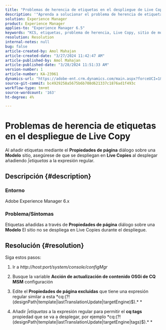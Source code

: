 ```yaml
---
title: "Problemas de herencia de etiquetas en el despliegue de Live Copy"
description: '"Aprenda a solucionar el problema de herencia de etiquetas en el despliegue de Live Copy en Adobe Experience Manager".'
solution: Experience Manager
product: Experience Manager
applies-to: "Experience Manager 6.5"
keywords: "KCS, etiquetas, problema de herencia, Live Copy, sitio de modelo, Adobe Experience Manager AEM 6.x,"
resolution: Resolution
internal-notes: null
bug: false
article-created-by: Amol Mahajan
article-created-date: "3/27/2024 11:42:47 AM"
article-published-by: Amol Mahajan
article-published-date: "3/28/2024 11:51:33 AM"
version-number: 1
article-number: KA-23961
dynamics-url: "https://adobe-ent.crm.dynamics.com/main.aspx?forceUCI=1&pagetype=entityrecord&etn=knowledgearticle&id=9826fc20-2fec-ee11-a204-6045bd0063aa"
source-git-commit: bc4929258a5675b6b708d621337c1876ad1f493c
workflow-type: tm+mt
source-wordcount: '163'
ht-degree: 4%

---
```


# Problemas de herencia de etiquetas en el despliegue de Live Copy


Al añadir etiquetas mediante el <b>Propiedades de página</b> diálogo sobre una <b>Modelo</b> sitio, asegúrese de que se despliegan en <b>Live Copies</b> al desplegar añadiendo *|etiquetas* a la expresión regular.

## Descripción {#description}


### <b>Entorno</b>

Adobe Experience Manager 6.x



### <b>Problema/Síntomas</b>

Etiquetas añadidas a través de <b>Propiedades de página</b> diálogo sobre una <b>Modelo</b> El sitio no se despliega en Live Copies durante el despliegue.


## Resolución {#resolution}


Siga estos pasos:

1. Ir a *http://host:port/system/console/configMgr*


2. Busque la variable <b>Acción de actualización de contenido OSGi de CQ MSM</b> configuración


3. Edite el <b>Propiedades de página excluidas</b> que tiene una expresión regular similar a esta *cq:(?!(designPath|template|lastTranslationUpdate|targetEngine)$).\* *


4. Añadir *|etiquetas* a la expresión regular para permitir el <b>cq:tags</b> propiedad que se va a desplegar, por ejemplo *cq:(?!(designPath|template|lastTranslationUpdate|targetEngine|tags)$).\* *

